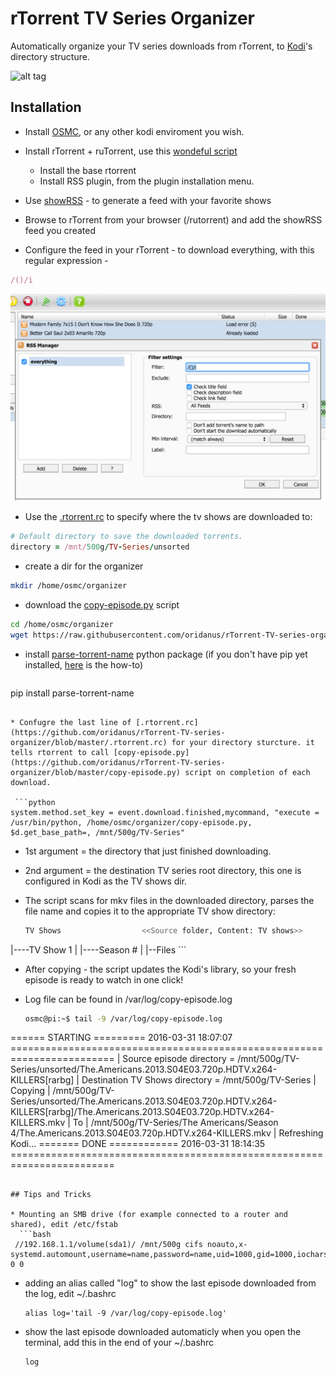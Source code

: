 # rTorrent TV Series Organizer
Automatically organize your TV series downloads from rTorrent, to [Kodi](https://kodi.tv/)'s directory structure.

![alt tag](http://i.imgur.com/wrpYku8.jpg)


## Installation

* Install [OSMC](https://osmc.tv/), or any other kodi enviroment you wish.

* Install rTorrent + ruTorrent, use this [wondeful script](https://github.com/Kerwood/Rtorrent-Auto-Install)

  * Install the base rtorrent 
  * Install RSS plugin, from the plugin installation menu.

* Use [showRSS](http://new.showrss.info/) - to generate a feed with your favorite shows
* Browse to rTorrent from your browser (<your-up>/rutorrent) and add the showRSS feed you created

* Configure the feed in your rTorrent - to download everything, with this regular expression -
 ```ruby
 /()/i
 ```

![alt tag](https://raw.githubusercontent.com/oridanus/rTorrent-TV-series-organizer/master/Screen%20Shot%202016-03-11%20at%2012.40.54%20PM.png)

* Use the [.rtorrent.rc](https://github.com/oridanus/rTorrent-TV-series-organizer/blob/master/.rtorrent.rc) to specify where the tv shows are downloaded to:

 ```ruby
 # Default directory to save the downloaded torrents.
 directory = /mnt/500g/TV-Series/unsorted
 ```

* create a dir for the organizer
 ```bash
 mkdir /home/osmc/organizer
 ```

* download the [copy-episode.py](https://github.com/oridanus/rTorrent-TV-series-organizer/blob/master/copy-episode.py) script
 ```bash
 cd /home/osmc/organizer
 wget https://raw.githubusercontent.com/oridanus/rTorrent-TV-series-organizer/master/copy-episode.py
 ```

* install [parse-torrent-name](https://pypi.python.org/pypi/parse-torrent-name/0.1.0) python package (if you don't have pip yet installed, [here](https://pip.pypa.io/en/stable/installing) is the how-to)
  ```bash
 pip install parse-torrent-name
 ```

* Confugre the last line of [.rtorrent.rc](https://github.com/oridanus/rTorrent-TV-series-organizer/blob/master/.rtorrent.rc) for your directory sturcture. it tells rtorrent to call [copy-episode.py](https://github.com/oridanus/rTorrent-TV-series-organizer/blob/master/copy-episode.py) script on completion of each download. 

  ```python
 system.method.set_key = event.download.finished,mycommand, "execute = /usr/bin/python, /home/osmc/organizer/copy-episode.py, $d.get_base_path=, /mnt/500g/TV-Series"
 ```
  * 1st argument = the directory that just finished downloading.
  * 2nd argument = the destination TV series root directory, this one is configured in Kodi as the TV shows dir.
  * The script scans for mkv files in the downloaded directory, parses the file name and copies it to the appropriate TV show directory:
  
    ```bash
    TV Shows                  <<Source folder, Content: TV shows>>
   |----TV Show 1
   |       |----Season #
   |            |--Files
    ``` 
  * After copying - the script updates the Kodi's library, so your fresh episode is ready to watch in one click!

* Log file can be found in /var/log/copy-episode.log
  ```bash
  osmc@pi:~$ tail -9 /var/log/copy-episode.log
====== STARTING ========= 2016-03-31 18:07:07 ========================================================================
|  Source episode directory     = /mnt/500g/TV-Series/unsorted/The.Americans.2013.S04E03.720p.HDTV.x264-KILLERS[rarbg]
|  Destination TV Shows directory = /mnt/500g/TV-Series
|       Copying
|  /mnt/500g/TV-Series/unsorted/The.Americans.2013.S04E03.720p.HDTV.x264-KILLERS[rarbg]/The.Americans.2013.S04E03.720p.HDTV.x264-KILLERS.mkv
|       To
|  /mnt/500g/TV-Series/The Americans/Season 4/The.Americans.2013.S04E03.720p.HDTV.x264-KILLERS.mkv
|  Refreshing Kodi...
======= DONE ============ 2016-03-31 18:14:35 ========================================================================
```

## Tips and Tricks

* Mounting an SMB drive (for example connected to a router and shared), edit /etc/fstab
  ```bash
 //192.168.1.1/volume(sda1)/ /mnt/500g cifs noauto,x-systemd.automount,username=name,password=name,uid=1000,gid=1000,iocharset=utf8 0 0
 ```

* adding an alias called "log" to show the last episode downloaded from the log, edit ~/.bashrc
  ```
  alias log='tail -9 /var/log/copy-episode.log'
  ```
* show the last episode downloaded automaticly when you open the terminal, add this in the end of your ~/.bashrc  
  ```
  log
  ```


